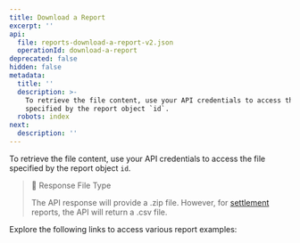 ```yaml
---
title: Download a Report
excerpt: ''
api:
  file: reports-download-a-report-v2.json
  operationId: download-a-report
deprecated: false
hidden: false
metadata:
  title: ''
  description: >-
    To retrieve the file content, use your API credentials to access the file
    specified by the report object `id`.
  robots: index
next:
  description: ''
---
```

To retrieve the file content, use your API credentials to access the file specified by the report object `id`.

> 📘 Response File Type
>
> The API response will provide a .zip file. However, for [settlement](introduction-reports#settlement-report) reports, the API will return a .csv file.

Explore the following links to access various report examples:

<Shelf classname="link_cards_container">
  <YunoCard title="Payments" href="https://raw.githubusercontent.com/yuno-payments/yuno-docs/v1.0.2/reference/Reports/manage-reports/report-examples/example-payments.csv.zip" />

  <YunoCard title="Settlement Report" href="https://raw.githubusercontent.com/yuno-payments/yuno-docs/v1.0.2/reference/Reports/manage-reports/report-examples/example-settlement-report.csv.zip" />

  <YunoCard title="Transaction Report" href="https://raw.githubusercontent.com/yuno-payments/yuno-docs/v1.0.2/reference/Reports/manage-reports/report-examples/example-transaction-report.csv.zip" />

  <YunoCard title="Transaction Reconciliation" href="https://raw.githubusercontent.com/yuno-payments/yuno-docs/v1.0.2/reference/Reports/manage-reports/report-examples/example-transaction-reconciliation.csv.zip" />

  <YunoCard title="Communications" href="https://raw.githubusercontent.com/yuno-payments/yuno-docs/v1.0.2/reference/Reports/manage-reports/report-examples/example-communications.csv.zip" />
</Shelf>